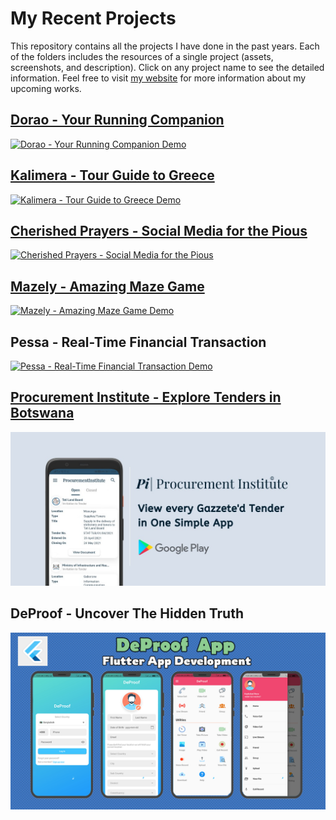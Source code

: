 # My Recent Projects     
This repository contains all the projects I have done in the past years. Each of the folders includes the resources of a single project (assets, screenshots, and description). Click on any project name to see the detailed information. Feel free to visit [my website](https://kaykobadreza.com) for more information about my upcoming works.    

## [Dorao - Your Running Companion](https://kaykobadreza.com/portfolio/dorao/)
[![Dorao - Your Running Companion Demo](https://img.youtube.com/vi/B4LK4H7Z5AI/0.jpg)](https://www.youtube.com/watch?v=B4LK4H7Z5AI)    

## [Kalimera - Tour Guide to Greece](https://kaykobadreza.com/portfolio/kalimera/)
[![Kalimera - Tour Guide to Greece Demo](https://img.youtube.com/vi/N0n662KjVOU/0.jpg)](https://www.youtube.com/watch?v=N0n662KjVOU)

## [Cherished Prayers - Social Media for the Pious](https://kaykobadreza.com/portfolio/cherished-prayers/)
[![Cherished Prayers - Social Media for the Pious](https://img.youtube.com/vi/Zzmjo8LxoKw/0.jpg)](https://www.youtube.com/watch?v=Zzmjo8LxoKw)

## [Mazely - Amazing Maze Game](https://kaykobadreza.com/portfolio/mazely/)
[![Mazely - Amazing Maze Game Demo](https://img.youtube.com/vi/gQTA6-ArCQU/0.jpg)](https://www.youtube.com/watch?v=gQTA6-ArCQU)

## Pessa - Real-Time Financial Transaction
[![Pessa - Real-Time Financial Transaction Demo](https://img.youtube.com/vi/e7P2X0ZKMLQ/0.jpg)](https://www.youtube.com/watch?v=e7P2X0ZKMLQ)

## [Procurement Institute - Explore Tenders in Botswana](https://kaykobadreza.com/portfolio/procurement-institute/)
![Procurement Institute - Explore Tenders in Botswana](assets/pi.jpeg)

## DeProof - Uncover The Hidden Truth
![DeProof - Uncover The Hidden Truth](assets/deproof.png)

